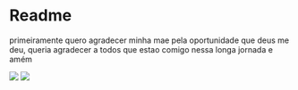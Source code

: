  # Readme
primeiramente quero agradecer minha mae pela oportunidade que deus me deu, queria agradecer a todos que estao comigo nessa longa jornada e amém




![](https://m.media-amazon.com/images/I/71uNSPjw1bL.__AC_SX300_SY300_QL70_ML2_.jpg)
![](https://encrypted-tbn0.gstatic.com/images?q=tbn:ANd9GcQBdxC1lqyYlR-dlBzLj1HbY1k135CQ2sP_QUmG0tAjuw&s)

